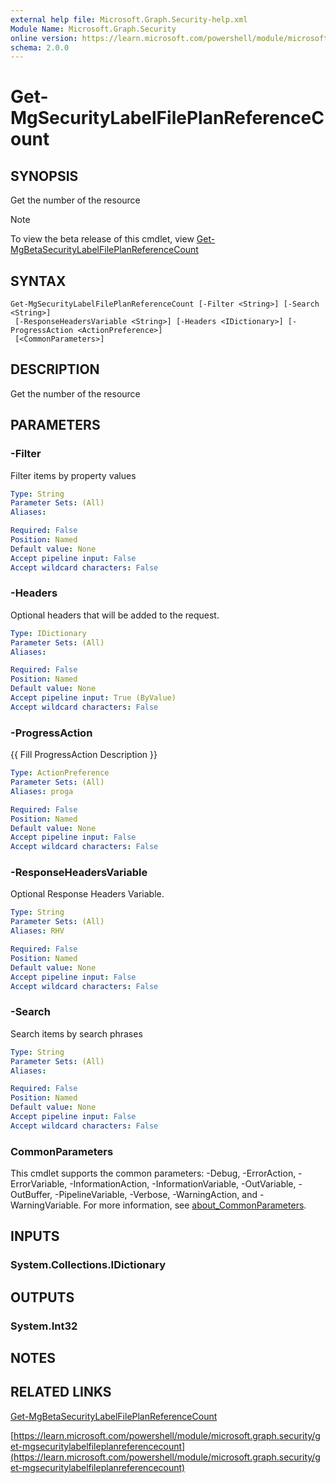 ```yaml
---
external help file: Microsoft.Graph.Security-help.xml
Module Name: Microsoft.Graph.Security
online version: https://learn.microsoft.com/powershell/module/microsoft.graph.security/get-mgsecuritylabelfileplanreferencecount
schema: 2.0.0
---
```


# Get-MgSecurityLabelFilePlanReferenceCount

## SYNOPSIS
Get the number of the resource

> [!NOTE]
> To view the beta release of this cmdlet, view [Get-MgBetaSecurityLabelFilePlanReferenceCount](/powershell/module/Microsoft.Graph.Beta.Security/Get-MgBetaSecurityLabelFilePlanReferenceCount?view=graph-powershell-beta)

## SYNTAX

```
Get-MgSecurityLabelFilePlanReferenceCount [-Filter <String>] [-Search <String>]
 [-ResponseHeadersVariable <String>] [-Headers <IDictionary>] [-ProgressAction <ActionPreference>]
 [<CommonParameters>]
```

## DESCRIPTION
Get the number of the resource

## PARAMETERS

### -Filter
Filter items by property values

```yaml
Type: String
Parameter Sets: (All)
Aliases:

Required: False
Position: Named
Default value: None
Accept pipeline input: False
Accept wildcard characters: False
```

### -Headers
Optional headers that will be added to the request.

```yaml
Type: IDictionary
Parameter Sets: (All)
Aliases:

Required: False
Position: Named
Default value: None
Accept pipeline input: True (ByValue)
Accept wildcard characters: False
```

### -ProgressAction
{{ Fill ProgressAction Description }}

```yaml
Type: ActionPreference
Parameter Sets: (All)
Aliases: proga

Required: False
Position: Named
Default value: None
Accept pipeline input: False
Accept wildcard characters: False
```

### -ResponseHeadersVariable
Optional Response Headers Variable.

```yaml
Type: String
Parameter Sets: (All)
Aliases: RHV

Required: False
Position: Named
Default value: None
Accept pipeline input: False
Accept wildcard characters: False
```

### -Search
Search items by search phrases

```yaml
Type: String
Parameter Sets: (All)
Aliases:

Required: False
Position: Named
Default value: None
Accept pipeline input: False
Accept wildcard characters: False
```

### CommonParameters
This cmdlet supports the common parameters: -Debug, -ErrorAction, -ErrorVariable, -InformationAction, -InformationVariable, -OutVariable, -OutBuffer, -PipelineVariable, -Verbose, -WarningAction, and -WarningVariable. For more information, see [about_CommonParameters](http://go.microsoft.com/fwlink/?LinkID=113216).

## INPUTS

### System.Collections.IDictionary
## OUTPUTS

### System.Int32
## NOTES

## RELATED LINKS
[Get-MgBetaSecurityLabelFilePlanReferenceCount](/powershell/module/Microsoft.Graph.Beta.Security/Get-MgBetaSecurityLabelFilePlanReferenceCount?view=graph-powershell-beta)

[https://learn.microsoft.com/powershell/module/microsoft.graph.security/get-mgsecuritylabelfileplanreferencecount](https://learn.microsoft.com/powershell/module/microsoft.graph.security/get-mgsecuritylabelfileplanreferencecount)






